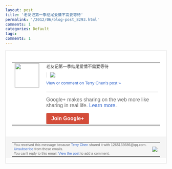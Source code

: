 ```yaml
---
layout: post
title: '老友记第一季结尾爱情不需要等待'
permalink: '/2012/06/blog-post_8293.html'
comments: 1
categories: Default
tags: 
comments: 1
---
```

<div style="border:solid 1px #dfdfdf;color:#686868;font:13px Arial"><div style="background-color:#fff;padding:20px;"><table cellpadding="0" cellspacing="0"><tr><td style="padding-right:15px;vertical-align:top"><a href="https://plus.google.com/_/notifications/ngemlink?&amp;emid=CMil47Gxs7ACFcqPQAoddxQAAA&amp;path=%2F108643996575278738906&amp;dt=1338771743758"><img height="75" src="https://lh3.googleusercontent.com/-KKRGTyJ5Bl0/AAAAAAAAAAI/AAAAAAAAEEY/jllxqER5dCk/s75-c-k-a/photo.jpg" style="border:solid 1px #cccccc;" width="75"/></a></td><td style="width:578px;color:#333;font:13px Arial;vertical-align:top;"><div style="padding-bottom:10px">老友记第一季结尾爱情不需要等待</div><div style="margin-bottom:10px;padding-left:10px; border-left:2px solid #EAEAEA"><span style="margin-right:5px"><a href="https://plus.google.com/_/notifications/ngemlink?&amp;emid=CMil47Gxs7ACFcqPQAoddxQAAA&amp;path=%2F108643996575278738906%2Fposts%2FSC7hhRtWevm%3Fgpinv%3DAMIXal92TGvyNHC1gKsvchIuEkBkHVYITBJNdy7qVm6wst1V3OfPFeSk-P8z7BAiy9wAdiV8fwq9wGhAqJBRXvh3Yuxi5eoOEWmLM_C534t1oA7vgLktO4s&amp;dt=1338771743758" style="zSoyz;"><img border="0" src="https://lh5.googleusercontent.com/-T6PlcdxZpF4/T8wJANLsDmI/AAAAAAAAJU8/PAZXiO8z2-4/h120/QQ%25E6%258B%25BC%25E9%259F%25B3%25E6%2588%25AA%25E5%259B%25BE%25E6%259C%25AA%25E5%2591%25BD%25E5%2590%258D.png" style="max-height:200px;max-width:275px"/></a></span></div><a href="https://plus.google.com/_/notifications/ngemlink?&amp;emid=CMil47Gxs7ACFcqPQAoddxQAAA&amp;path=%2F108643996575278738906%2Fposts%2FSC7hhRtWevm%3Fgpinv%3DAMIXal92TGvyNHC1gKsvchIuEkBkHVYITBJNdy7qVm6wst1V3OfPFeSk-P8z7BAiy9wAdiV8fwq9wGhAqJBRXvh3Yuxi5eoOEWmLM_C534t1oA7vgLktO4s&amp;dt=1338771743758" style="color:#3366CC;text-decoration:none;">View or comment on Terry Chen's post »</a><div style="margin-top:20px;border-top:solid 1px #dfdfdf"><div style="padding:15px 0;color:#686868;font:16px Arial;">Google+ makes sharing on the web more like sharing in real life. <a href="http://www.google.com/+/learnmore/" style="color:#3366CC;text-decoration:none;">Learn more</a>.</div><a href="https://plus.google.com/_/notifications/ngemlink?&amp;emid=CMil47Gxs7ACFcqPQAoddxQAAA&amp;path=%2F%3Fgpinv%3DAMIXal92TGvyNHC1gKsvchIuEkBkHVYITBJNdy7qVm6wst1V3OfPFeSk-P8z7BAiy9wAdiV8fwq9wGhAqJBRXvh3Yuxi5eoOEWmLM_C534t1oA7vgLktO4s&amp;dt=1338771743758" style="display:inline-block;padding:7px 15px;background-color:#d44b38; color:#fff;font-size:16px; font-weight:bold;border-radius:2px;border:solid 1px #c43b28; white-space:nowrap;text-decoration:none">Join Google+</a></div></td></tr></table></div><div style="border-top:solid 1px #dfdfdf;padding:0 20px; background-color:#f5f5f5"><table cellpadding="0" cellspacing="0" style="height:50px"><tbody><tr><td style="vertical-align:middle;width:100%; color:#636363;font:11px Arial; line-height:120%">You received this message because <a href="https://plus.google.com/_/notifications/ngemlink?&amp;emid=CMil47Gxs7ACFcqPQAoddxQAAA&amp;path=%2F108643996575278738906%3Fgpinv%3DAMIXal92TGvyNHC1gKsvchIuEkBkHVYITBJNdy7qVm6wst1V3OfPFeSk-P8z7BAiy9wAdiV8fwq9wGhAqJBRXvh3Yuxi5eoOEWmLM_C534t1oA7vgLktO4s&amp;dt=1338771743758" style="color:#3366CC;text-decoration:none;">Terry Chen</a> shared it with 1265133686@qq.com. <a href="https://plus.google.com/_/notifications/ngemlink?&amp;emid=CMil47Gxs7ACFcqPQAoddxQAAA&amp;path=%2F_%2Fnonplus%2Femailsettings%3Fgpinv%3DAMIXal92TGvyNHC1gKsvchIuEkBkHVYITBJNdy7qVm6wst1V3OfPFeSk-P8z7BAiy9wAdiV8fwq9wGhAqJBRXvh3Yuxi5eoOEWmLM_C534t1oA7vgLktO4s%26est%3DADH5u8XuoTT36TzJ69Qf1SJBrvZCuC2C3qUAlsUwz0die3_610rbxIi9GBY0MuwUNuA_iX1T0CHfI6jzgbV0-5KsWCZITupCLa8YFR6nWTdAgZnOQyUWH6pjClcp0uaR4sRTiobkw3Jw&amp;dt=1338771743758" style="color:#3366CC;text-decoration:none;">Unsubscribe</a> from these emails.<br/>You can't reply to this email. <a href="https://plus.google.com/_/notifications/ngemlink?&amp;emid=CMil47Gxs7ACFcqPQAoddxQAAA&amp;path=%2F108643996575278738906%2Fposts%2FSC7hhRtWevm%3Fgpinv%3DAMIXal92TGvyNHC1gKsvchIuEkBkHVYITBJNdy7qVm6wst1V3OfPFeSk-P8z7BAiy9wAdiV8fwq9wGhAqJBRXvh3Yuxi5eoOEWmLM_C534t1oA7vgLktO4s&amp;dt=1338771743758" style="color:#3366CC;text-decoration:none;">View the post</a> to add a comment.<br/></td><td><img src="https://ssl.gstatic.com/s2/oz/images/notifications/logo/google-plus-6617a72bb36cc548861652780c9e6ff1.png"/></td></tr></tbody></table></div></div>